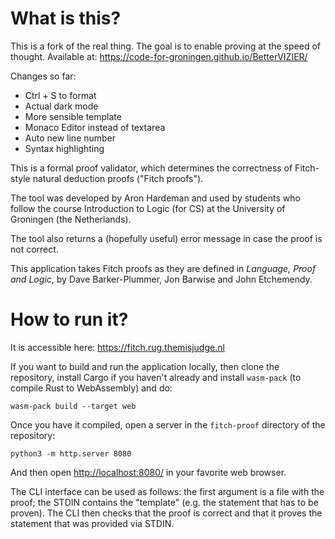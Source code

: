 # What is this?

This is a fork of the real thing. The goal is to enable proving at the speed of thought.
Available at: https://code-for-groningen.github.io/BetterVIZIER/

Changes so far:
- Ctrl + S to format
- Actual dark mode
- More sensible template
- Monaco Editor instead of textarea
- Auto new line number
- Syntax highlighting

This is a formal proof validator, which determines the correctness of Fitch-style natural deduction proofs ("Fitch proofs").

The tool was developed by Aron Hardeman and used by students who follow the course Introduction to Logic (for CS) at the University of Groningen (the Netherlands).

The tool also returns a (hopefully useful) error message in case the proof is not correct.

This application takes Fitch proofs as they are defined in *Language, Proof and Logic*, by Dave Barker-Plummer, Jon Barwise and John Etchemendy.

# How to run it?

It is accessible here: <https://fitch.rug.themisjudge.nl>

If you want to build and run the application locally, then clone the repository, install Cargo if you haven't already and install `wasm-pack` (to compile Rust to WebAssembly) and do:

```
wasm-pack build --target web
```

Once you have it compiled, open a server in the `fitch-proof` directory of the repository:
```
python3 -m http.server 8080
```

And then open [http://localhost:8080/](http://localhost:8080/) in your favorite web browser.

The CLI interface can be used as follows: the first argument is a file
with the proof; the STDIN contains the "template" (e.g. the statement
that has to be proven). The CLI then checks that the proof is correct
and that it proves the statement that was provided via STDIN.

